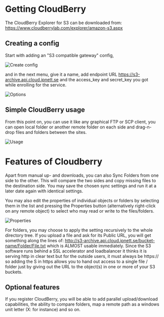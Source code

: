 # Getting CloudBerry

The CloudBerry Explorer for S3 can be downloaded from:
https://www.cloudberrylab.com/explorer/amazon-s3.aspx

## Creating a config

Start with adding an "S3 compatible gateway" config,

![Create config](/images/cloudberry1.png)

and in the next menu, give it a name, add endpoint URL
https://s3-archive.api.cloud.ipnett.se and the access_key
and secret_key you got while enrolling for the service.

![Options](/images/cloudberry2.png)

## Simple CloudBerry usage

From this point on, you can use it like any graphical
FTP or SCP client, you can open local folder or another
remote folder on each side and drag-n-drop files and folders
between the sites.

![Usage](/images/cloudberry3.png)

# Features of Cloudberry

Apart from manual up- and downloads, you can also Sync Folders
from one side to the other. This will compare the two sides and
copy missing files to the destination side. You may save the
chosen sync settings and run it at a later date again with
identical settings.

You may also edit the properties of individual objects or folders
by selecting them in the list and pressing the Properties button
(alternatively right-click on any remote object) to select who
may read or write to the files/folders.

![Properties](/images/cloudberry4.png)

For folders, you may choose to apply the setting recursively to
the whole directory tree. If you upload a file and ask for its
Public URL, you will get something along the lines of:
http://s3-archive.api.cloud.ipnett.se/bucket-name/Folder/File.txt
which is ALMOST usable immediately. Since the S3 software runs
behind a SSL accelerator and loadbalancer it thinks it is serving
http in clear text but for the outside users, it must always be
https:// so adding the S in https allows you to hand out access
to a single file / folder just by giving out the URL to the
object(s) in one or more of your S3 buckets.

## Optional features

If you register CloudBerry, you will be able to add parallel
upload/download capabilities, the ability to compare folders,
map a remote path as a windows unit letter (X: for instance)
and so on.
